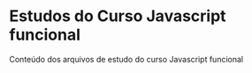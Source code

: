 # Estudos do Curso Javascript funcional

Conteúdo dos arquivos de estudo do curso Javascript funcional
